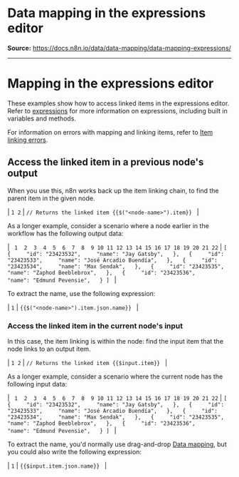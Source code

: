 # Data mapping in the expressions editor

**Source:** https://docs.n8n.io/data/data-mapping/data-mapping-expressions/

---

# Mapping in the expressions editor

These examples show how to access linked items in the expressions editor. Refer to [expressions](../../../code/expressions/) for more information on expressions, including built in variables and methods.

For information on errors with mapping and linking items, refer to [Item linking errors](../data-item-linking/item-linking-errors/).

## Access the linked item in a previous node's output

When you use this, n8n works back up the item linking chain, to find the parent item in the given node.

| ``` 1 2 ``` | ``` // Returns the linked item {{$("<node-name>").item}}  ``` |

As a longer example, consider a scenario where a node earlier in the workflow has the following output data:

| ```  1  2  3  4  5  6  7  8  9 10 11 12 13 14 15 16 17 18 19 20 21 22 ``` | ``` [   {     "id": "23423532",     "name": "Jay Gatsby",   },   {     "id": "23423533",     "name": "José Arcadio Buendía",   },   {     "id": "23423534",     "name": "Max Sendak",   },   {     "id": "23423535",     "name": "Zaphod Beeblebrox",   },   {     "id": "23423536",     "name": "Edmund Pevensie",   } ]  ``` |

To extract the name, use the following expression:

| ``` 1 ``` | ``` {{$("<node-name>").item.json.name}}  ``` |

### Access the linked item in the current node's input

In this case, the item linking is within the node: find the input item that the node links to an output item.

| ``` 1 2 ``` | ``` // Returns the linked item {{$input.item}}  ``` |

As a longer example, consider a scenario where the current node has the following input data:

| ```  1  2  3  4  5  6  7  8  9 10 11 12 13 14 15 16 17 18 19 20 21 22 ``` | ``` [   {     "id": "23423532",     "name": "Jay Gatsby",   },   {     "id": "23423533",     "name": "José Arcadio Buendía",   },   {     "id": "23423534",     "name": "Max Sendak",   },   {     "id": "23423535",     "name": "Zaphod Beeblebrox",   },   {     "id": "23423536",     "name": "Edmund Pevensie",   } ]  ``` |

To extract the name, you'd normally use drag-and-drop [Data mapping](../), but you could also write the following expression:

| ``` 1 ``` | ``` {{$input.item.json.name}}  ``` |
